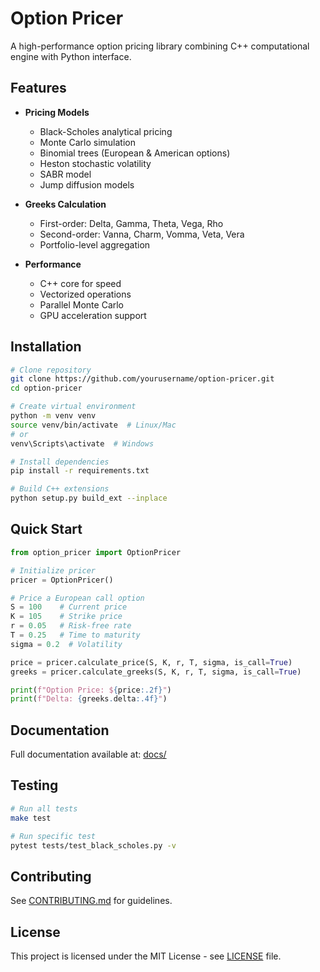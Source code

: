 # Option Pricer

A high-performance option pricing library combining C++ computational engine with Python interface.

## Features

- **Pricing Models**
  - Black-Scholes analytical pricing
  - Monte Carlo simulation
  - Binomial trees (European & American options)
  - Heston stochastic volatility
  - SABR model
  - Jump diffusion models

- **Greeks Calculation**
  - First-order: Delta, Gamma, Theta, Vega, Rho
  - Second-order: Vanna, Charm, Vomma, Veta, Vera
  - Portfolio-level aggregation

- **Performance**
  - C++ core for speed
  - Vectorized operations
  - Parallel Monte Carlo
  - GPU acceleration support

## Installation

```bash
# Clone repository
git clone https://github.com/yourusername/option-pricer.git
cd option-pricer

# Create virtual environment
python -m venv venv
source venv/bin/activate  # Linux/Mac
# or
venv\Scripts\activate  # Windows

# Install dependencies
pip install -r requirements.txt

# Build C++ extensions
python setup.py build_ext --inplace
```

## Quick Start

```python
from option_pricer import OptionPricer

# Initialize pricer
pricer = OptionPricer()

# Price a European call option
S = 100    # Current price
K = 105    # Strike price
r = 0.05   # Risk-free rate
T = 0.25   # Time to maturity
sigma = 0.2  # Volatility

price = pricer.calculate_price(S, K, r, T, sigma, is_call=True)
greeks = pricer.calculate_greeks(S, K, r, T, sigma, is_call=True)

print(f"Option Price: ${price:.2f}")
print(f"Delta: {greeks.delta:.4f}")
```

## Documentation

Full documentation available at: [docs/](docs/)

## Testing

```bash
# Run all tests
make test

# Run specific test
pytest tests/test_black_scholes.py -v
```

## Contributing

See [CONTRIBUTING.md](CONTRIBUTING.md) for guidelines.

## License

This project is licensed under the MIT License - see [LICENSE](LICENSE) file.
